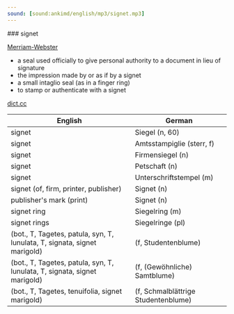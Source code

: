 ```yaml
---
sound: [sound:ankimd/english/mp3/signet.mp3]
---
```


\### signet

[Merriam-Webster](https://www.merriam-webster.com/dictionary/signet)

- a seal used officially to give personal authority to a document in lieu of signature
- the impression made by or as if by a signet
- a small intaglio seal (as in a finger ring)
- to stamp or authenticate with a signet

[dict.cc](https://www.dict.cc/signet)

| English        | German       |
| -------------- | ------------ |
| signet | Siegel (n, 60) |
| signet | Amtsstampiglie (sterr, f) |
| signet | Firmensiegel (n) |
| signet | Petschaft (n) |
| signet | Unterschriftstempel (m) |
| signet (of, firm, printer, publisher) | Signet (n) |
| publisher's mark (print) | Signet (n) |
| signet ring | Siegelring (m) |
| signet rings | Siegelringe (pl) |
|  (bot., T, Tagetes, patula, syn, T, lunulata, T, signata, signet marigold) |  (f, Studentenblume) |
|  (bot., T, Tagetes, patula, syn, T, lunulata, T, signata, signet marigold) |  (f, (Gewöhnliche) Samtblume) |
|  (bot., T, Tagetes, tenuifolia, signet marigold) |  (f, Schmalblättrige Studentenblume) |
